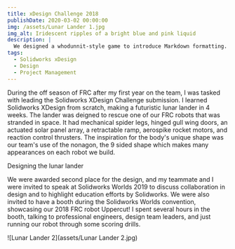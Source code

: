 ```yaml
---
title: xDesign Challenge 2018
publishDate: 2020-03-02 00:00:00
img: /assets/Lunar Lander 1.jpg
img_alt: Iridescent ripples of a bright blue and pink liquid
description: |
  We designed a whodunnit-style game to introduce Markdown formatting. Suspense — suspicion — syntax!
tags:
  - Solidworks xDesign
  - Design
  - Project Management
---
```



During the off season of FRC after my first year on the team, I was tasked with leading the Solidworks XDesign Challenge submission. I learned Solidworks XDesign from scratch, making a futuristic lunar lander in 4 weeks. The lander was deigned to rescue one of our FRC robots that was stranded in space. It had mechanical spider legs, hinged gull wing doors, an actuated solar panel array, a retractable ramp, aerospike rocket motors, and reaction control thrusters. The inspiration for the body's unique shape was our team's use of the nonagon, the 9 sided shape which makes many appearances on each robot we build.

Designing the lunar lander 

We were awarded second place for the design, and my teammate and I were invited to speak at Solidworks Worlds 2019 to discuss collaboration in design and to highlight education efforts by Solidworks. We were also invited to have a booth during the Solidworks Worlds convention, showcasing our 2018 FRC robot Uppercut! I spent several hours in the booth, talking to professional engineers, design team leaders, and just running our robot through some scoring drills.

![Lunar Lander 2](assets/Lunar Lander 2.jpg)